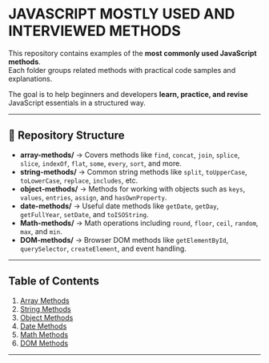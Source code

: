 # JAVASCRIPT MOSTLY USED AND INTERVIEWED METHODS

This repository contains examples of the **most commonly used JavaScript methods**.  
Each folder groups related methods with practical code samples and explanations.  

The goal is to help beginners and developers **learn, practice, and revise** JavaScript essentials in a structured way.  

---

## 📂 Repository Structure  

- **array-methods/** → Covers methods like `find`, `concat`, `join`, `splice`, `slice`, `indexOf`, `flat`, `some`, `every`, `sort`, and more.  
- **string-methods/** → Common string methods like `split`, `toUpperCase`, `toLowerCase`, `replace`, `includes`, etc.  
- **object-methods/** → Methods for working with objects such as `keys`, `values`, `entries`, `assign`, and `hasOwnProperty`.  
- **date-methods/** → Useful date methods like `getDate`, `getDay`, `getFullYear`, `setDate`, and `toISOString`.  
- **Math-methods/** → Math operations including `round`, `floor`, `ceil`, `random`, `max`, and `min`.  
- **DOM-methods/** → Browser DOM methods like `getElementById`, `querySelector`, `createElement`, and event handling.  

---

## Table of Contents  

1. [Array Methods](https://github.com/codeby-david/JavaScript-methods/tree/main/array-methods)  
2. [String Methods](https://github.com/codeby-david/JavaScript-methods/tree/main/string-methods)  
3. [Object Methods](https://github.com/codeby-david/JavaScript-methods/tree/main/object-methods)  
4. [Date Methods](https://github.com/codeby-david/JavaScript-methods/tree/main/date-methods)  
5. [Math Methods](https://github.com/codeby-david/JavaScript-methods/tree/main/Math-methods)  
6. [DOM Methods](https://github.com/codeby-david/JavaScript-methods/tree/main/DOM-methods)  
 
 

---




